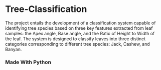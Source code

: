 # Tree-Classification
The project entails the development of a classification system capable of identifying tree species based on three key features extracted from leaf samples: the Apex angle, Base angle, and the Ratio of Height to Width of the leaf.
The system is designed to classify leaves into three distinct categories corresponding to different tree species: Jack, Cashew, and Banyan.

<h3 color = "Red">Made With Python</h3>


